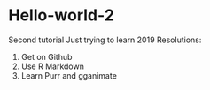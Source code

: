 # Hello-world-2
Second tutorial
Just trying to learn
2019 Resolutions:
1. Get on Github
2. Use R Markdown
3. Learn Purr and gganimate
